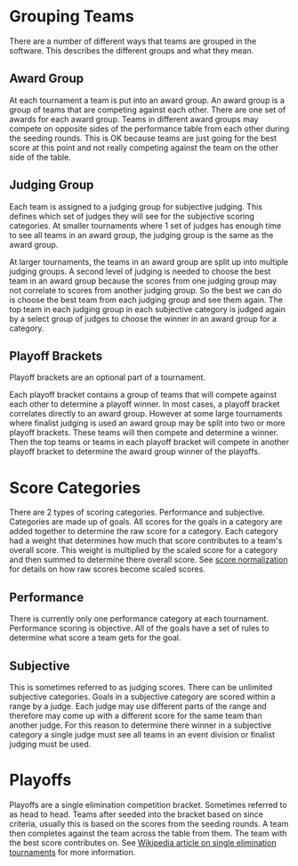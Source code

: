 Grouping Teams
==============

There are a number of different ways that teams are grouped in the software. 
This describes the different groups and what they mean.

Award Group
--------------

At each tournament a team is put into an award group.
An award group is a group of teams that are competing against each other.
There are one set of awards for each award group.
Teams in different award groups may compete on opposite sides of the performance table from each other during the seeding rounds.
This is OK because teams are just going for the best score at this point and not really competing against the team on the other side of the table.

Judging Group
-------------

Each team is assigned to a judging group for subjective judging.
This defines which set of judges they will see for the subjective scoring categories.
At smaller tournaments where 1 set of judges has enough time to see all teams in an award group, the judging group is the same as the award group.

At larger tournaments, the teams in an award group are split up into multiple judging groups.
A second level of judging is needed to choose the best team in an award group because the scores from one judging group may not correlate to scores from another judging group.
So the best we can do is choose the best team from each judging group and see them again.
The top team in each judging group in each subjective category is judged again by a select group of judges to choose the winner in an award group for a category.


Playoff Brackets
----------------

Playoff brackets are an optional part of a tournament.

Each playoff bracket contains a group of teams that will compete against each other to determine a playoff winner.
In most cases, a playoff bracket correlates directly to an award group.
However at some large tournaments where finalist judging is used an award group may be split into two or more playoff brackets.
These teams will then compete and determine a winner.
Then the top teams or teams in each playoff bracket will compete in another playoff bracket to determine the award group winner of the playoffs.

Score Categories
================

There are 2 types of scoring categories.
Performance and subjective.
Categories are made up of goals.
All scores for the goals in a category are added together to determine the raw score for a category.
Each category had a weight that determines how much that score contributes to a team's overall score.
This weight is multiplied by the scaled score for a category and then summed to determine there overall score.
See [score normalization](ScoreExplaination.pdf) for details on how raw scores become scaled scores.


Performance
-----------

There is currently only one performance category at each tournament.
Performance scoring is objective.
All of the goals have a set of rules to determine what score a team gets for the goal.

Subjective
----------

This is sometimes referred to as judging scores.
There can be unlimited subjective categories.
Goals in a subjective category are scored within a range by a judge.
Each judge may use different parts of the range and therefore may come up with a different score for the same team than another judge.
For this reason to determine there winner in a subjective category a single judge must see all teams in an event division or finalist judging must be used.

Playoffs
========

Playoffs are a single elimination competition bracket.
Sometimes referred to as head to head.
Teams after seeded into the bracket based on since criteria, usually this is based on the scores from the seeding rounds.
A team then completes against the team across the table from them.
The team with the best score contributes on.
See
[Wikipedia article on single elimination tournaments](https://en.wikipedia.org/wiki/Single-elimination_tournament)
for more information.

